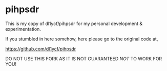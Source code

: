 # pihpsdr  
This is my copy of dl1ycf/pihpsdr for my personal development & experimentation.  
  
If you stumbled in here somehow, here please go to the original code at,  
  
https://github.com/dl1ycf/pihpsdr  
  
DO NOT USE THIS FORK AS IT IS NOT GUARANTEED *NOT* TO WORK FOR YOU!  
  
